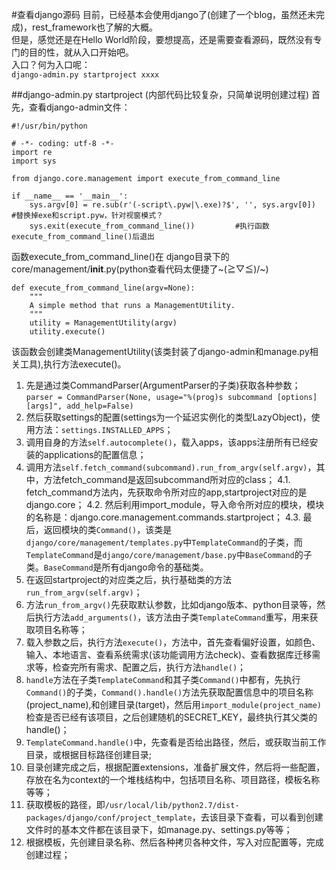 #查看django源码
目前，已经基本会使用django了(创建了一个blog，虽然还未完成)，rest_framework也了解的大概。  
但是，感觉还是在Hello World阶段，要想提高，还是需要查看源码，既然没有专门的目的性，就从入口开始吧。  
入口？何为入口呢：  
`django-admin.py startproject xxxx`

##django-admin.py startproject
(内部代码比较复杂，只简单说明创建过程)
首先，查看django-admin文件：
```
#!/usr/bin/python
                                                                                     
# -*- coding: utf-8 -*-                                                              
import re
import sys                                                                           

from django.core.management import execute_from_command_line                         

if __name__ == '__main__':
    sys.argv[0] = re.sub(r'(-script\.pyw|\.exe)?$', '', sys.argv[0])    #替换掉exe和script.pyw，针对视窗模式？              
    sys.exit(execute_from_command_line())         #执行函数execute_from_command_line()后退出
```

函数execute_from_command_line()在 django目录下的 core/management/__init__.py(python查看代码太便捷了~\(≧▽≦)/~)
```
def execute_from_command_line(argv=None):
    """
    A simple method that runs a ManagementUtility.
    """
    utility = ManagementUtility(argv)
    utility.execute()

```
该函数会创建类ManagementUtility(该类封装了django-admin和manage.py相关工具),执行方法execute()。    

1. 先是通过类CommandParser(ArgumentParser的子类)获取各种参数；
`parser = CommandParser(None, usage="%(prog)s subcommand [options] [args]", add_help=False)`
2. 然后获取settings的配置(settings为一个延迟实例化的类型LazyObject)，使用方法：`settings.INSTALLED_APPS`；
3. 调用自身的方法`self.autocomplete()`，载入apps，该apps注册所有已经安装的applications的配置信息；
4. 调用方法`self.fetch_command(subcommand).run_from_argv(self.argv)`，其中，方法fetch_command是返回subcommand所对应的class；
4.1. fetch_command方法内，先获取命令所对应的app,startproject对应的是django.core；
4.2. 然后利用import_module，导入命令所对应的模块，模块的名称是：django.core.management.commands.startproject；
4.3. 最后，返回模块的类`Command()`，该类是`django/core/management/templates.py`中`TemplateCommand`的子类，而`TemplateCommand`是`django/core/management/base.py`中`BaseCommand`的子类。`BaseCommand`是所有django命令的基础类。
5. 在返回startproject的对应类之后，执行基础类的方法`run_from_argv(self.argv)`；
6. 方法`run_from_argv()`先获取默认参数，比如django版本、python目录等，然后执行方法`add_arguments()`，该方法由子类`TemplateCommand`重写，用来获取项目名称等；   
7. 载入参数之后，执行方法`execute()`，方法中，首先查看偏好设置，如颜色、输入、本地语言、查看系统需求(该功能调用方法check)、查看数据库迁移需求等，检查完所有需求、配置之后，执行方法`handle()`；   
8. `handle`方法在子类`TemplateCommand`和其子类`Command()`中都有，先执行`Command()`的子类，`Command().handle()`方法先获取配置信息中的项目名称(project_name),和创建目录(target)，然后用`import_module(project_name)`检查是否已经有该项目，之后创建随机的SECRET_KEY，最终执行其父类的handle()；    
9. `TemplateCommand.handle()`中，先查看是否给出路径，然后，或获取当前工作目录，或根据目标路径创建目录;
10. 目录创建完成之后，根据配置extensions，准备扩展文件，然后将一些配置，存放在名为context的一个堆栈结构中，包括项目名称、项目路径，模板名称等等；
11. 获取模板的路径，即`/usr/local/lib/python2.7/dist-packages/django/conf/project_template`，去该目录下查看，可以看到创建文件时的基本文件都在该目录下，如manage.py、settings.py等等；    
12. 根据模板，先创建目录名称、然后各种拷贝各种文件，写入对应配置等，完成创建过程；
